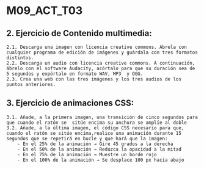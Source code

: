 # M09_ACT_T03
## 2. Ejercicio de Contenido multimedia:
    2.1. Descarga una imagen con licencia creative commons. Ábrela con cualquier programa de edición de imágenes y guárdala con tres formatos distintos.
    2.2. Descarga un audio con licencia creative commons. A continuación, ábrelo con el software Audacity, acórtalo para que su duración sea de 5 segundos y expórtalo en formato WAV, MP3  y OGG. 
    2.3. Crea una web con las tres imágenes y los tres audios de los puntos anteriores.
## 3. Ejercicio de animaciones CSS:
    3.1. Añade, a la primera imagen, una transición de cinco segundos para que cuando el ratón se  sitúe encima su anchura se amplíe al doble
    3.2. Añade, a la última imagen, el código CSS necesario para que, cuando el ratón se sitúe encima,realice una animación durante 15 segundos que se repetirá en bucle y que hará que la imagen:
        - En el 25% de la animación → Gire 45 grados a la derecha 
        - En el 50% de la animación → Reduzca la opacidad a la mitad 
        - En el 75% de la animación → Muestre un borde rojo
        - En el 100% de la animación → Se desplace 100 px hacia abajo
